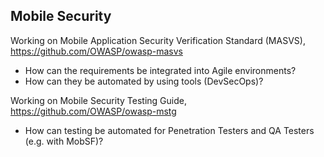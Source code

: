 ## Mobile Security

Working on Mobile Application Security Verification Standard (MASVS), https://github.com/OWASP/owasp-masvs
* How can the requirements be integrated into Agile environments?
* How can they be automated by using tools (DevSecOps)?

Working on Mobile Security Testing Guide, https://github.com/OWASP/owasp-mstg
* How can testing be automated for Penetration Testers and QA Testers (e.g. with MobSF)?
